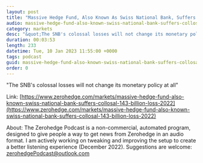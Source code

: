 ```yaml
---
layout: post
title: "Massive Hedge Fund, Also Known As Swiss National Bank, Suffers Colossal $143 Billion Loss In 2022"
audio: massive-hedge-fund-also-known-swiss-national-bank-suffers-collosal-143-billion-loss-2022-0
category: markets
desc: "&quot;The SNB's colossal losses will not change its monetary policy at all&quot;"
duration: 00:03:53
length: 233
datetime: Tue, 10 Jan 2023 11:55:00 +0000
tags: podcast
guid: massive-hedge-fund-also-known-swiss-national-bank-suffers-collosal-143-billion-loss-2022-0
order: 0
---
```

&quot;The SNB's colossal losses will not change its monetary policy at all&quot;

Link: [https://www.zerohedge.com/markets/massive-hedge-fund-also-known-swiss-national-bank-suffers-collosal-143-billion-loss-2022](https://www.zerohedge.com/markets/massive-hedge-fund-also-known-swiss-national-bank-suffers-collosal-143-billion-loss-2022)

About: The Zerohedge Podcast is a non-commercial, automated program, designed to give people a way to get news from Zerohedge in an audio format.  I am actively working on tweaking and improving the setup to create a better listening experience (December 2022).  Suggestions are welcome: [zerohedgePodcast@outlook.com](mailto:zerohedgePodcast@outlook.com)